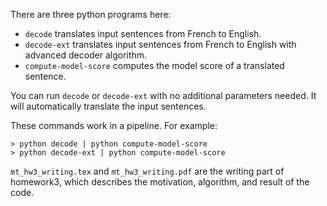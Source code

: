 There are three python programs here:

- `decode` translates input sentences from French to English.
- `decode-ext` translates input sentences from French to English with advanced decoder algorithm.
- `compute-model-score` computes the model score of a translated sentence.

You can run `decode` or `decode-ext` with no additional parameters needed. It will automatically translate the input sentences.

These commands work in a pipeline. For example:

    > python decode | python compute-model-score
    > python decode-ext | python compute-model-score

`mt_hw3_writing.tex` and `mt_hw3_writing.pdf` are the writing part of homework3, which describes the motivation, algorithm, and result of the code.